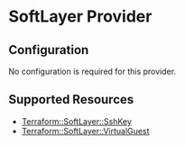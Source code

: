 # SoftLayer Provider

## Configuration

No configuration is required for this provider.

## Supported Resources

* [Terraform::SoftLayer::SshKey](docs/providers/softlayer/SshKey.md)
* [Terraform::SoftLayer::VirtualGuest](docs/providers/softlayer/VirtualGuest.md)
